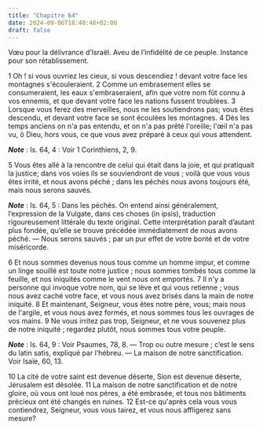 ```yaml
---
title: "Chapitre 64"
date: 2024-09-06T18:40:48+02:00
draft: false
---
```



Vœu pour la délivrance d’Israël.
Aveu de l’infidélité de ce peuple.
Instance pour son rétablissement.


1 Oh ! si vous ouvriez les cieux, si vous descendiez ! devant votre face les montagnes s'écouleraient. 2 Comme un embrasement elles se consumeraient, les eaux s'embraseraient, afin que votre nom fût connu à vos ennemis, et que devant votre face les nations fussent troublées. 3 Lorsque vous ferez des merveilles, nous ne les soutiendrons pas; vous êtes descendu, et devant votre face se sont écoulées les montagnes. 4 Dès les temps anciens on n'a pas entendu, et on n'a pas prêté l'oreille; l'œil n'a pas vu, ô Dieu, hors vous, ce que vous avez préparé à ceux qui vous attendent.

***Note*** :  Is. 64, 4 : Voir 1 Corinthiens, 2, 9.


5 Vous êtes allé à la rencontre de celui qui était dans la joie, et qui pratiquait la justice; dans vos voies ils se souviendront de vous ; voilà que vous vous êtes irrité, et nous avons péché ; dans les péchés nous avons toujours été, mais nous serons sauvés.

***Note*** :  Is. 64, 5 : Dans les péchés. On entend ainsi généralement, l’expression de la Vulgate, dans ces choses (in ipsis), traduction rigoureusement littérale du texte original. Cette interprétation paraît d’autant plus fondée, qu’elle se trouve précédée immédiatement de nous avons péché. ― Nous serons sauvés ; par un pur effet de votre bonté et de votre miséricorde.

6 Et nous sommes devenus nous tous comme un homme impur, et comme un linge souillé est toute notre justice ; nous sommes tombés tous comme la feuille, et nos iniquités comme le vent nous ont emportés. 7 Il n'y a personne qui invoque votre nom, qui se lève et qui vous retienne ; vous nous avez caché votre face, et vous nous avez brisés dans la main de notre iniquité. 8 Et maintenant, Seigneur, vous êtes notre père, vous; mais nous de l'argile, et vous nous avez formés, et nous sommes tous les ouvrages de vos mains. 9 Ne vous irritez pas trop, Seigneur, et ne vous souvenez plus de notre iniquité ; regardez plutôt, nous sommes tous votre peuple.

***Note*** :  Is. 64, 9 : Voir Psaumes, 78, 8. ― Trop ou outre mesure ; c’est le sens du latin satis, expliqué par l’hébreu. ― La maison de notre sanctification. Voir Isaïe, 60, 13.

10 La cité de votre saint est devenue déserte, Sion est devenue déserte, Jérusalem est désolée. 11 La maison de notre sanctification et de notre gloire, où vous ont loué nos pères, a été embrasée, et tous nos bâtiments précieux ont été changés en ruines. 12 Est-ce qu'après cela vous vous contiendrez, Seigneur, vous vous tairez, et vous nous affligerez sans mesure?

